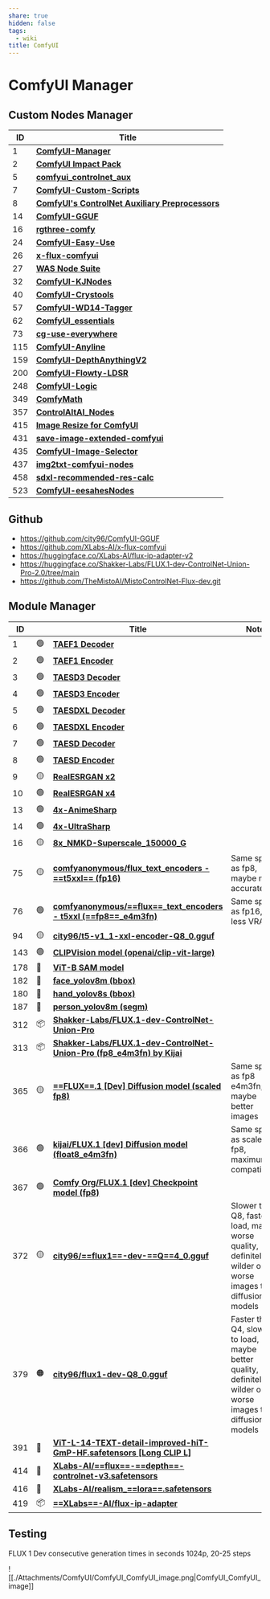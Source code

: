 ```yaml
---
share: true
hidden: false
tags:
  - wiki
title: ComfyUI
---
```


# ComfyUI Manager

## Custom Nodes Manager

| ID   | Title                                                                                                    |
| ---- | -------------------------------------------------------------------------------------------------------- |
| 1    | [**ComfyUI-Manager**](https://github.com/ltdrdata/ComfyUI-Manager)                                       |
| 2    | [**ComfyUI Impact Pack**](https://github.com/ltdrdata/ComfyUI-Impact-Pack)                               |
| 5    | [**comfyui_controlnet_aux**](https://github.com/Fannovel16/comfyui_controlnet_aux)                       |
| 7    | [**ComfyUI-Custom-Scripts**](https://github.com/pythongosssss/ComfyUI-Custom-Scripts)                    |
| 8    | [**ComfyUI's ControlNet Auxiliary Preprocessors**](https://github.com/Fannovel16/comfyui_controlnet_aux) |
| 14   | [**ComfyUI-GGUF**](https://github.com/city96/ComfyUI-GGUF)                                               |
| 16   | [**rgthree-comfy**](https://github.com/rgthree/rgthree-comfy)                                            |
| 24   | [**ComfyUI-Easy-Use**](https://github.com/yolain/ComfyUI-Easy-Use)                                       |
| 26   | [**x-flux-comfyui**](https://github.com/XLabs-AI/x-flux-comfyui)                                         |
| 27   | [**WAS Node Suite**](https://github.com/WASasquatch/was-node-suite-comfyui)                              |
| 32   | [**ComfyUI-KJNodes**](https://github.com/kijai/ComfyUI-KJNodes)                                          |
| 40   | [**ComfyUI-Crystools**](https://github.com/crystian/ComfyUI-Crystools)                                   |
| 57   | [**ComfyUI-WD14-Tagger**](https://github.com/pythongosssss/ComfyUI-WD14-Tagger)                          |
| 62   | [**ComfyUI_essentials**](https://github.com/cubiq/ComfyUI_essentials)                                    |
| 73   | [**cg-use-everywhere**](https://github.com/chrisgoringe/cg-use-everywhere)                               |
| 115  | [**ComfyUI-Anyline**](https://github.com/TheMistoAI/ComfyUI-Anyline)                                     |
| 159  | [**ComfyUI-DepthAnythingV2**](https://github.com/kijai/ComfyUI-DepthAnythingV2)                          |
| 200  | [**ComfyUI-Flowty-LDSR**](https://github.com/flowtyone/ComfyUI-Flowty-LDSR)                              |
| 248  | [**ComfyUI-Logic**](https://github.com/theUpsider/ComfyUI-Logic)                                         |
| 349  | [**ComfyMath**](https://github.com/evanspearman/ComfyMath)                                               |
| 357  | [**ControlAltAI_Nodes**](https://github.com/gseth/ControlAltAI-Nodes)                                    |
| 415  | [**Image Resize for ComfyUI**](https://github.com/palant/image-resize-comfyui)                           |
| 431  | [**save-image-extended-comfyui**](https://github.com/audioscavenger/save-image-extended-comfyui)         |
| 435  | [**ComfyUI-Image-Selector**](https://github.com/SLAPaper/ComfyUI-Image-Selector)                         |
| 437  | [**img2txt-comfyui-nodes**](https://github.com/christian-byrne/img2txt-comfyui-nodes)                    |
| 458  | [**sdxl-recommended-res-calc**](https://github.com/marhensa/sdxl-recommended-res-calc)                   |
| 523  | [**ComfyUI-eesahesNodes**](https://github.com/EeroHeikkinen/ComfyUI-eesahesNodes)                        |

## Github

- <https://github.com/city96/ComfyUI-GGUF>
- <https://github.com/XLabs-AI/x-flux-comfyui>
- <https://huggingface.co/XLabs-AI/flux-ip-adapter-v2>
- <https://huggingface.co/Shakker-Labs/FLUX.1-dev-ControlNet-Union-Pro-2.0/tree/main>
- <https://github.com/TheMistoAI/MistoControlNet-Flux-dev.git>

## Module Manager

| ID  |     | Title                                                                                                                          | Note                                                                                                          |
| --- | --- | ------------------------------------------------------------------------------------------------------------------------------ | ------------------------------------------------------------------------------------------------------------- |
| 1   | 🟢  | [**TAEF1 Decoder**](https://github.com/madebyollin/taesd)                                                                      |                                                                                                               |
| 2   | 🟢  | [**TAEF1 Encoder**](https://github.com/madebyollin/taesd)                                                                      |                                                                                                               |
| 3   | 🟢  | [**TAESD3 Decoder**](https://github.com/madebyollin/taesd)                                                                     |                                                                                                               |
| 4   | 🟢  | [**TAESD3 Encoder**](https://github.com/madebyollin/taesd)                                                                     |                                                                                                               |
| 5   | 🟢  | [**TAESDXL Decoder**](https://github.com/madebyollin/taesd)                                                                    |                                                                                                               |
| 6   | 🟢  | [**TAESDXL Encoder**](https://github.com/madebyollin/taesd)                                                                    |                                                                                                               |
| 7   | 🟢  | [**TAESD Decoder**](https://github.com/madebyollin/taesd)                                                                      |                                                                                                               |
| 8   | 🟢  | [**TAESD Encoder**](https://github.com/madebyollin/taesd)                                                                      |                                                                                                               |
| 9   | 🟡  | [**RealESRGAN x2**](https://huggingface.co/ai-forever/Real-ESRGAN)                                                             |                                                                                                               |
| 10  | 🟢  | [**RealESRGAN x4**](https://huggingface.co/ai-forever/Real-ESRGAN)                                                             |                                                                                                               |
| 13  | 🟢  | [**4x-AnimeSharp**](https://huggingface.co/Kim2091/AnimeSharp/)                                                                |                                                                                                               |
| 14  | 🟢  | [**4x-UltraSharp**](https://huggingface.co/Kim2091/UltraSharp/)                                                                |                                                                                                               |
| 16  | 🟡  | [**8x_NMKD-Superscale_150000_G**](https://huggingface.co/uwg/upscaler)                                                         |                                                                                                               |
| 75  | 🟡  | [**comfyanonymous/flux_text_encoders - ==t5xxl== (fp16)**](https://huggingface.co/comfyanonymous/flux_text_encoders)           | Same speed as fp8, maybe more accurate                                                                        |
| 76  | 🟢  | [**comfyanonymous/==flux==_text_encoders - t5xxl (==fp8==_e4m3fn)**](https://huggingface.co/comfyanonymous/flux_text_encoders) | Same speed as fp16, less VRAM                                                                                 |
| 94  | 🟡  | [**city96/t5-v1_1-xxl-encoder-Q8_0.gguf**](https://huggingface.co/city96/t5-v1_1-xxl-encoder-gguf)                             |                                                                                                               |
| 143 | 🟢  | [**CLIPVision model (openai/clip-vit-large)**](https://huggingface.co/openai/clip-vit-large-patch14)                           |                                                                                                               |
| 178 | 🧪  | [**ViT-B SAM model**](https://github.com/facebookresearch/segment-anything#model-checkpoints)                                  |                                                                                                               |
| 182 | 🧪  | [**face_yolov8m (bbox)**](https://huggingface.co/Bingsu/adetailer/tree/main)                                                   |                                                                                                               |
| 180 | 🧪  | [**hand_yolov8s (bbox)**](https://huggingface.co/Bingsu/adetailer/tree/main)                                                   |                                                                                                               |
| 187 | 🧪  | [**person_yolov8m (segm)**](https://huggingface.co/Bingsu/adetailer/tree/main)                                                 |                                                                                                               |
| 312 | 📦  | [**Shakker-Labs/FLUX.1-dev-ControlNet-Union-Pro**](https://huggingface.co/Shakker-Labs/FLUX.1-dev-ControlNet-Union-Pro)        |                                                                                                               |
| 313 | 📦  | [**Shakker-Labs/FLUX.1-dev-ControlNet-Union-Pro (fp8_e4m3fn) by Kijai**](https://huggingface.co/Kijai/flux-fp8)                |                                                                                                               |
| 365 | 🟡  | [**==FLUX==.1 [Dev] Diffusion model (scaled fp8)**](https://huggingface.co/comfyanonymous/flux_dev_scaled_fp8_test)            | Same speed as fp8 e4m3fn, maybe better images                                                                 |
| 366 | 🟢  | [**kijai/FLUX.1 [dev] Diffusion model (float8_e4m3fn)**](https://huggingface.co/Kijai/flux-fp8)                                | Same speed as scaled fp8, maximum compatibility                                                               |
| 367 | 🟢  | [**Comfy Org/FLUX.1 [dev] Checkpoint model (fp8)**](https://huggingface.co/Comfy-Org/flux1-dev/tree/main)                      |                                                                                                               |
| 372 | 🟡  | [**city96/==flux1==-dev-==Q==4_0.gguf**](https://huggingface.co/city96/FLUX.1-dev-gguf)                                        | Slower than Q8, faster to load, maybe worse  quality, definitely wilder or worse images than diffusion models |
| 379 | 🟠  | [**city96/flux1-dev-Q8_0.gguf**](https://huggingface.co/city96/FLUX.1-dev-gguf)                                                | Faster than Q4, slower to load, maybe better quality, definitely wilder or worse images than diffusion models |
| 391 | 🧪  | [**ViT-L-14-TEXT-detail-improved-hiT-GmP-HF.safetensors [Long CLIP L]**](https://huggingface.co/zer0int)                       |                                                                                                               |
| 414 | 🧪  | [**XLabs-AI/==flux==-==depth==-controlnet-v3.safetensors**](https://huggingface.co/XLabs-AI/flux-controlnet-collections)       |                                                                                                               |
| 416 | 🧪  | [**XLabs-AI/realism_==lora==.safetensors**](https://huggingface.co/XLabs-AI/flux-lora-collection)                              |                                                                                                               |
| 419 | 📦  | [**==XLabs==-AI/flux-ip-adapter**](https://huggingface.co/XLabs-AI/flux-ip-adapter)                                            |                                                                                                               |

## Testing

FLUX 1 Dev consecutive generation times in seconds
1024p, 20-25 steps

![[./Attachments/ComfyUI/ComfyUI_ComfyUI_image.png|ComfyUI_ComfyUI_image]]
